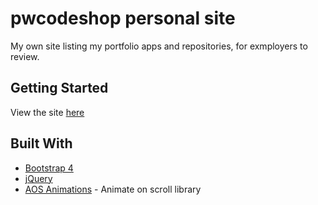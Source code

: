 # pwcodeshop personal site

My own site listing my portfolio apps and repositories, for exmployers to review.

## Getting Started

View the site [here](http://pwcodeshop.com)

## Built With

* [Bootstrap 4](https://getbootstrap.com/)
* [jQuery](https://jquery.com/)
* [AOS Animations](https://github.com/michalsnik/aos) - Animate on scroll library
